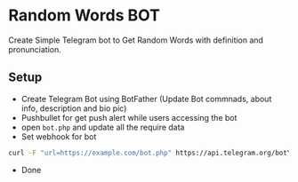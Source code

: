 # Random Words BOT

Create Simple Telegram bot to Get Random Words with definition and pronunciation.

## Setup

- Create Telegram Bot using BotFather (Update Bot commnads, about info, description and bio pic)
- Pushbullet for get push alert while users accessing the bot
- open `bot.php` and update all the require data
- Set webhook for bot

```sh
curl -F "url=https://example.com/bot.php" https://api.telegram.org/botYOURBOTTOKEN/setWebhook
```

- Done
